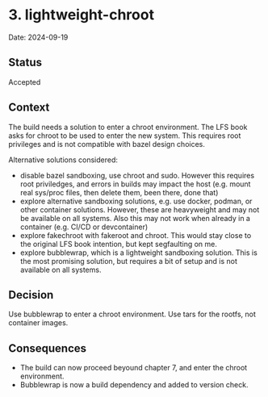 # 3. lightweight-chroot

Date: 2024-09-19

## Status

Accepted

## Context

The build needs a solution to enter a chroot environment.
The LFS book asks for chroot to be used to enter the new system.
This requires root privileges and is not compatible with bazel design choices.

Alternative solutions considered:
* disable bazel sandboxing, use chroot and sudo. However this requires root priviledges, and errors in builds may impact the host (e.g. mount real sys/proc files, then delete them, been there, done that)
* explore alternative sandboxing solutions, e.g. use docker, podman, or other container solutions. However, these are heavyweight and may not be available on all systems. Also this may not work when already in a container (e.g. CI/CD or devcontainer)
* explore fakechroot with fakeroot and chroot. This would stay close to the original LFS book intention, but kept segfaulting on me.
* explore bubblewrap, which is a lightweight sandboxing solution. This is the most promising solution, but requires a bit of setup and is not available on all systems.

## Decision

Use bubblewrap to enter a chroot environment. Use tars for the rootfs, not container images.

## Consequences

* The build can now proceed beyound chapter 7, and enter the chroot environment.
* Bubblewrap is now a build dependency and added to version check.
